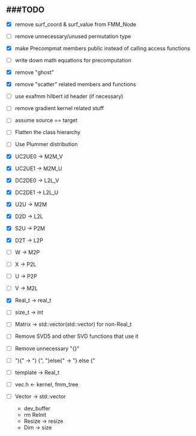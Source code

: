 ###TODO
-------------
- [x] remove surf_coord & surf_value from FMM_Node
- [ ] remove unnecessary/unused permutation type
- [x] make Precompmat members public instead of calling access functions
- [ ] write down math equations for precomputation
- [x] remove "ghost"
- [x] remove "scatter" related members and functions
- [ ] use exafmm hilbert id header (if necessary)
- [ ] remove gradient kernel related stuff
- [ ] assume source == target
- [ ] Flatten the class hierarchy
- [ ] Use Plummer distribution

- [x] UC2UE0 -> M2M_V
- [x] UC2UE1 -> M2M_U
- [x] DC2DE0 -> L2L_V
- [x] DC2DE1 -> L2L_U
- [x] U2U -> M2M
- [x] D2D -> L2L
- [x] S2U -> P2M
- [x] D2T -> L2P
- [ ] W -> M2P
- [ ] X -> P2L
- [ ] U -> P2P
- [ ] V -> M2L
- [x] Real_t -> real_t
- [ ] size_t -> int
- [ ] Matrix -> std::vector(std::vector) for non-Real_t
- [ ] Remove SVD5 and other SVD functions that use it
- [ ] Remove unnecessary "{}"
- [ ] "){" -> ") {", "}else{" -> "} else {"
- [ ] template -> Real_t
- [ ] vec.h <- kernel, fmm_tree
- [ ] Vector -> std::vector
  - dev_buffer
  - rm ReInit
  - Resize -> resize
  - Dim -> size
